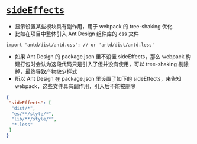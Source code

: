 # [`sideEffects`]()

- 显示设置某些模块具有副作用，用于 webpack 的 tree-shaking 优化
- 比如在项目中整体引入 Ant Design 组件库的 css 文件

`import 'antd/dist/antd.css'; // or 'antd/dist/antd.less'`

- 如果 Ant Design 的 package.json 里不设置 sideEffects，那么 webpack 构建打包时会认为这段代码只是引入了但并没有使用，可以 tree-shaking 剔除掉，最终导致产物缺少样式
- 所以 Ant Design 在 package.json 里设置了如下的 sideEffects，来告知 webpack，这些文件具有副作用，引入后不能被删除

```json
{
 "sideEffects": [
  "dist/*",
  "es/**/style/*",
  "lib/**/style/*",
  "*.less"
 ]
}
```
